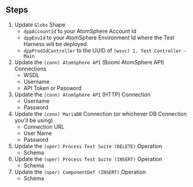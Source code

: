 ## Steps
1. Update `Globs` Shape
    - `dppAccountId` to your AtomSphere Account Id
    - `dppEnvId` to your AtomSphere Environment Id where the Test Harness will be deployed
    - `dppProdIdController` to the UUID of `(wsvc) 1. Test Controller - Main`
2. Update the `(conn) AtomSphere API` (Boomi AtomSphere API) Connections
    - WSDL
    - Username
    - API Token or Password
3. Update the `(conn) AtomSphere API` (HTTP) Connection
    - Username
    - Password
4. Update the `(conn) MariaDB` Connection (or whichever DB Connection you'll be using)
    - Connection URL
    - User Name
    - Password
5. Update the `(oper) Process Test Suite (DELETE)` Operation
    - Schema
6. Update the `(oper) Process Test Suite (INSERT)` Operation
    - Schema
7. Update the `(oper) ComponentDef (INSERT)` Operation
    - Schema

